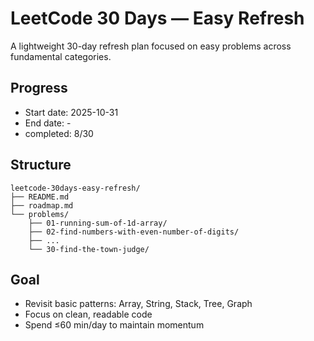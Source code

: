# LeetCode 30 Days — Easy Refresh

A lightweight 30-day refresh plan focused on easy problems across fundamental categories.

## Progress
- Start date: 2025-10-31
- End date: -
- completed: 8/30

## Structure
```
leetcode-30days-easy-refresh/
├── README.md
├── roadmap.md
└── problems/
    ├── 01-running-sum-of-1d-array/
    ├── 02-find-numbers-with-even-number-of-digits/
    ├── ...
    └── 30-find-the-town-judge/
```

## Goal
- Revisit basic patterns: Array, String, Stack, Tree, Graph
- Focus on clean, readable code
- Spend ≤60 min/day to maintain momentum
